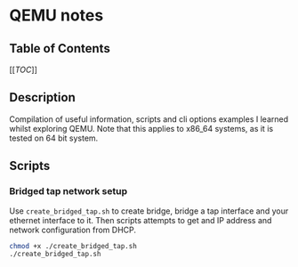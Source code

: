 # QEMU notes

## Table of Contents
[[_TOC_]]

## Description
Compilation of useful information, scripts and cli options examples I learned whilst exploring QEMU. 
Note that this applies to x86_64 systems, as it is tested on 64 bit system. 

## Scripts 
### Bridged tap network setup
Use `create_bridged_tap.sh` to create bridge, bridge a tap interface and your ethernet interface to it. Then scripts attempts to get and IP address and network configuration from DHCP. 
```bash
chmod +x ./create_bridged_tap.sh
./create_bridged_tap.sh
```
